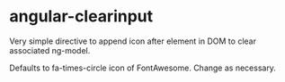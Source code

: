 angular-clearinput
==================

Very simple directive to append icon after element in DOM to clear associated ng-model.

Defaults to fa-times-circle icon of FontAwesome. Change as necessary.

